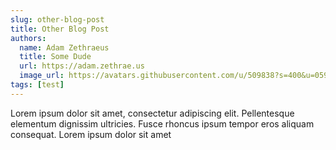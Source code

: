 ```yaml
---
slug: other-blog-post
title: Other Blog Post
authors:
  name: Adam Zethraeus
  title: Some Dude
  url: https://adam.zethrae.us
  image_url: https://avatars.githubusercontent.com/u/509838?s=400&u=059c0d2ca28015ded1cabf5708848051c1744a3f&v=4
tags: [test]
---
```


Lorem ipsum dolor sit amet, consectetur adipiscing elit. Pellentesque elementum dignissim ultricies. Fusce rhoncus ipsum tempor eros aliquam consequat. Lorem ipsum dolor sit amet
